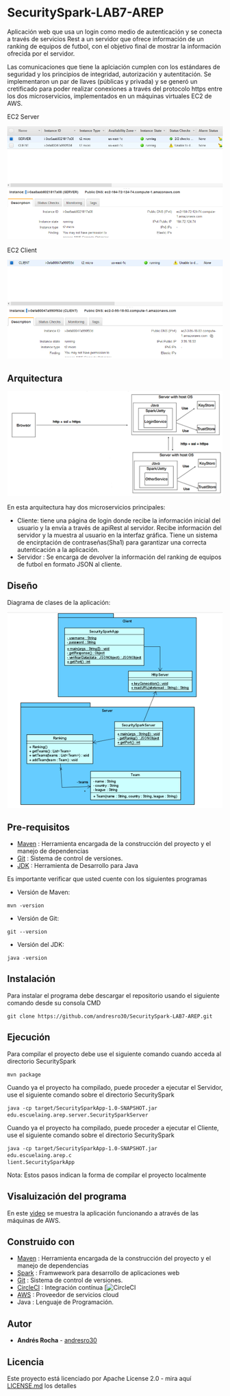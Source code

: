 # SecuritySpark-LAB7-AREP
Aplicación web que usa un login como medio de autenticación y se conecta a través de servicios Rest a un servidor que ofrece información de un ranking de equipos de futbol, con el objetivo final de mostrar la información ofrecida por el servidor.

Las comunicaciones que tiene la aplciación cumplen con los estándares de seguridad y los principios de integridad, autorización y autentitación. Se implementaron un par de llaves (públicas y privada) y se generó un cretificado para poder realizar conexiones a través del protocolo https entre los dos microservicios, implementados en un máquinas virtuales EC2 de AWS.

EC2 Server

![](https://github.com/andresro30/SecuritySpark-LAB7-AREP/blob/master/resources/img/server-lab7.PNG)

EC2 Client

![](https://github.com/andresro30/SecuritySpark-LAB7-AREP/blob/master/resources/img/cliente-lab7.PNG)

## Arquitectura
![](https://github.com/andresro30/SecuritySpark-LAB7-AREP/blob/master/resources/img/arquitectura.png)

En esta arquitectura hay dos microservicios principales:
* Cliente: tiene una página de login donde recibe la información inicial del usuario y la envía a través de apiRest al servidor. Recibe información del servidor y la muestra al usuario en la interfaz gráfica. Tiene un sistema de encirptación de contraseñas(Sha1) para garantizar una correcta autenticación a la aplicación. 
* Servidor : Se encarga de devolver la información del ranking de equipos de futbol en formato JSON al cliente. 

## Diseño
Diagrama de clases de la aplicación:

![](https://github.com/andresro30/SecuritySpark-LAB7-AREP/blob/master/resources/img/diagrama.PNG)


## Pre-requisitos
* [Maven](https://maven.apache.org/) : Herramienta encargada de la construcción del proyecto y el manejo de dependencias
* [Git](https://git-scm.com/) : Sistema de control de versiones.
* [JDK](https://www.oracle.com/technetwork/es/java/javase/downloads/index.html) : Herramienta de Desarrollo para Java 

Es importante verificar que usted cuente con los siguientes programas 
* Versión de Maven:
```
mvn -version
```
* Versión de Git:
```
git --version
```
* Versión del JDK:
```
java -version
```

## Instalación
Para instalar el programa debe descargar el repositorio usando el siguiente comando desde su consola CMD
```
git clone https://github.com/andresro30/SecuritySpark-LAB7-AREP.git
```
## Ejecución
Para compilar el proyecto debe use el siguiente comando cuando acceda al directorio SecuritySpark
```
mvn package
```
Cuando ya el proyecto ha compilado, puede proceder a ejecutar el Servidor, use el siguiente comando sobre el directorio SecuritySpark
```
java -cp target/SecuritySparkApp-1.0-SNAPSHOT.jar edu.escuelaing.arep.server.SecuritySparkServer
```
Cuando ya el proyecto ha compilado, puede proceder a ejecutar el Cliente, use el siguiente comando sobre el directorio SecuritySpark
```
java -cp target/SecuritySparkApp-1.0-SNAPSHOT.jar edu.escuelaing.arep.c
lient.SecuritySparkApp
```

Nota: Estos pasos indican la forma de compilar el proyecto localmente

## Visaluización del programa
En este [video](https://youtu.be/GAX_WP6b8dU) se muestra la aplicación funcionando a através de las máquinas de AWS.

## Construido con
* [Maven](https://maven.apache.org/) : Herramienta encargada de la construcción del proyecto y el manejo de dependencias
* [Spark](https://spark.apache.org/docs/0.9.1/java-programming-guide.html) : Framwework para desarrollo de aplicaciones web
* [Git](https://git-scm.com/) : Sistema de control de versiones.
* [CircleCI](https://circleci.com/) : Integración contínua [![CircleCI](https://app.circleci.com/pipelines/github/andresro30/SecuritySpark-LAB7-AREP)
* [AWS](https://aws.amazon.com/es/education/awseducate/) : Proveedor de servicios cloud 
* Java : Lenguaje de Programación.
## Autor
* **Andrés Rocha** - [andresro30](https://github.com/andresro30)

## Licencia 
Este proyecto está licenciado por Apache License 2.0 - mira aquí [LICENSE.md](LICENSE.txt) los detalles
